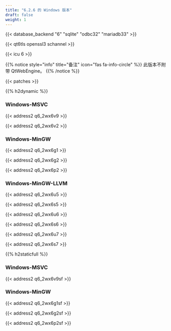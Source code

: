 ```yaml
---
title: "6.2.6 的 Windows 版本"
draft: false
weight: 1
---
```


{{< database_backend "6" "sqlite" "odbc32" "mariadb33" >}}

{{< qt6tls openssl3 schannel >}}

{{< icu 6 >}}

{{% notice style="info" title="备注"  icon="fas fa-info-circle" %}}
此版本不附带 QtWebEngine。
{{% /notice %}}

{{< patches >}}

{{% h2dynamic %}}

### Windows-MSVC

{{< address2 q6_2wx6v9 >}}

{{< address2 q6_2wx6v2 >}}

### Windows-MinGW

{{< address2 q6_2wx6g1 >}}

{{< address2 q6_2wx6g2 >}}

{{< address2 q6_2wx6p2 >}}

### Windows-MinGW-LLVM

{{< address2 q6_2wx6u5 >}}

{{< address2 q6_2wx6s5 >}}

{{< address2 q6_2wx6u6 >}}

{{< address2 q6_2wx6s6 >}}

{{< address2 q6_2wx6u7 >}}

{{< address2 q6_2wx6s7 >}}

{{% h2staticfull %}}

### Windows-MSVC

{{< address2 q6_2wx6v9sf >}}

### Windows-MinGW

{{< address2 q6_2wx6g1sf >}}

{{< address2 q6_2wx6g2sf >}}

{{< address2 q6_2wx6p2sf >}}
